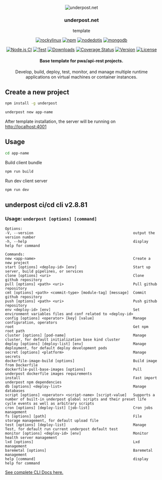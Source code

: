 <p align="center">
  <img src="https://underpost.net/assets/splash/apple-touch-icon-precomposed.png" alt="underpost.net"/>
</p>

<div align="center">

### underpost.net

</div>

<div align="center">

template

</div>

<div align="center">

<a target="_top" href='https://rockylinux.org/download'><img alt='rockylinux' src='https://img.shields.io/badge/Rocky Linux v9.6-100000?style=flat&logo=rockylinux&logoColor=white&labelColor=10b981&color=727273'/></a> <a target="_top"  href='https://www.npmjs.com/package/npm/v/11.1.0' ><img alt='npm' src='https://img.shields.io/badge/npm v11.1.0-100000?style=flat&logo=npm&logoColor=white&labelColor=CB3837&color=727273'/></a> <a target="_top"  href='https://nodejs.org/download/release/v22.9.0/' ><img alt='nodedotjs' src='https://img.shields.io/badge/node v23.8.0-100000?style=flat&logo=nodedotjs&logoColor=white&labelColor=5FA04E&color=727273'/></a> <a target="_top"  href='https://pgp.mongodb.com/' ><img alt='mongodb' src='https://img.shields.io/badge/mongodb_server v7.0-100000?style=flat&logo=mongodb&logoColor=white&labelColor=47A248&color=727273'/></a>

</div>

<div align="center">

[![Node.js CI](https://github.com/underpostnet/engine/actions/workflows/docker-image.yml/badge.svg?branch=master)](https://github.com/underpostnet/engine/actions/workflows/docker-image.yml) [![Test](https://github.com/underpostnet/engine/actions/workflows/coverall.yml/badge.svg?branch=master)](https://github.com/underpostnet/engine/actions/workflows/coverall.yml) [![Downloads](https://img.shields.io/npm/dm/underpost.svg)](https://www.npmjs.com/package/underpost) [![Coverage Status](https://coveralls.io/repos/github/underpostnet/engine/badge.svg?branch=master)](https://coveralls.io/github/underpostnet/engine?branch=master) [![Version](https://img.shields.io/npm/v/underpost.svg)](https://www.npmjs.org/package/underpost) [![License](https://img.shields.io/npm/l/underpost.svg)](https://www.npmjs.com/package/underpost)

</div>

<div align="center">

#### Base template for pwa/api-rest projects.

Develop, build, deploy, test, monitor, and manage multiple runtime applications on virtual machines or container instances.

</div>

<!-- #### Optional version environments -->
<!-- https://kapasia-dev-ed.my.site.com/Badges4Me/s/ -->
<!-- https://simpleicons.org/ -->

## Create a new project

```bash
npm install -g underpost
```

```bash
underpost new app-name
```

After template installation, the server will be running on [http://localhost:4001](http://localhost:4001)

## Usage

```bash
cd app-name
```

Build client bundle

```bash
npm run build
```

Run dev client server

```bash
npm run dev
```
<!-- -->
## underpost ci/cd cli v2.8.81

### Usage: `underpost [options] [command]`
  ```
 Options:
  -V, --version                                              output the version number
  -h, --help                                                 display help for command

Commands:
  new <app-name>                                             Create a new project
  start [options] <deploy-id> [env]                          Start up server, build pipelines, or services
  clone [options] <uri>                                      Clone github repository
  pull [options] <path> <uri>                                Pull github repository
  cmt [options] <path> <commit-type> [module-tag] [message]  Commit github repository
  push [options] <path> <uri>                                Push github repository
  env <deploy-id> [env]                                      Set environment variables files and conf related to <deploy-id>
  config [options] <operator> [key] [value]                  Manage configuration, operators
  root                                                       Get npm root path
  cluster [options] [pod-name]                               Manage cluster, for default initialization base kind cluster
  deploy [options] [deploy-list] [env]                       Manage deployment, for default deploy development pods
  secret [options] <platform>                                Manage secrets
  dockerfile-image-build [options]                           Build image from Dockerfile
  dockerfile-pull-base-images [options]                      Pull underpost dockerfile images requirements
  install                                                    Fast import underpost npm dependencies
  db [options] <deploy-list>                                 Manage databases
  script [options] <operator> <script-name> [script-value]   Supports a number of built-in underpost global scripts and their preset life cycle events as well as arbitrary scripts
  cron [options] [deploy-list] [job-list]                    Cron jobs management
  fs [options] [path]                                        File storage management, for default upload file
  test [options] [deploy-list]                               Manage Test, for default run current underpost default test
  monitor [options] <deploy-id> [env]                        Monitor health server management
  lxd [options]                                              Lxd management
  baremetal [options]                                        Baremetal management
  help [command]                                             display help for command
 
```
      
<a target="_top" href="https://github.com/underpostnet/pwa-microservices-template/blob/master/cli.md">See complete CLI Docs here.</a>
      
